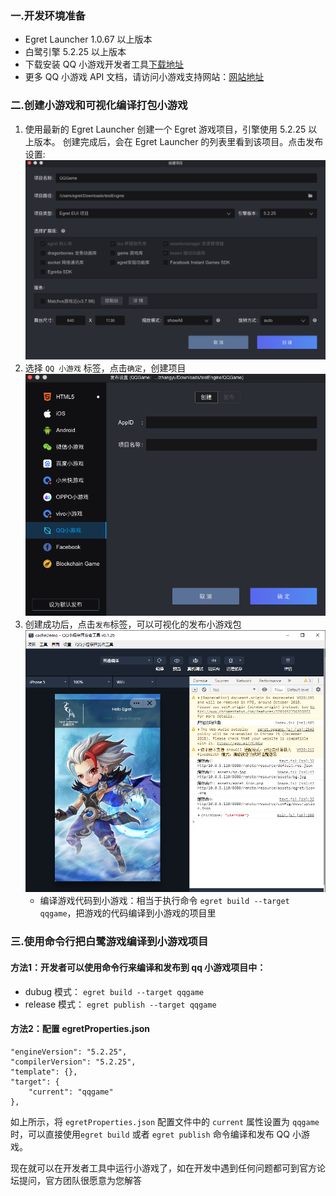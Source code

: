 ### 一.开发环境准备

* Egret Launcher 1.0.67 以上版本
* 白鹭引擎 5.2.25 以上版本
* 下载安装 QQ 小游戏开发者工具[下载地址](https://q.qq.com/wiki/#_4-%E7%BC%96%E7%A0%81%E5%BC%80%E5%8F%91%E5%B0%8F%E7%A8%8B%E5%BA%8F)
* 更多 QQ 小游戏 API 文档，请访问小游戏支持网站：[网站地址](https://q.qq.com/wiki/develop/game/API/)

### 二.创建小游戏和可视化编译打包小游戏

1. 使用最新的 Egret Launcher 创建一个 Egret 游戏项目，引擎使用 5.2.25 以上版本。
创建完成后，会在 Egret Launcher 的列表里看到该项目。点击发布设置:
![](p1.png)
2. 选择 `QQ 小游戏` 标签，点击`确定`，创建项目
![](p2.png)
3. 创建成功后，点击`发布`标签，可以可视化的发布小游戏包
![](p3.png)
	* 编译游戏代码到小游戏：相当于执行命令 `egret build --target qqgame`，把游戏的代码编译到小游戏的项目里



### 三.使用命令行把白鹭游戏编译到小游戏项目
#### 方法1：开发者可以使用命令行来编译和发布到 qq 小游戏项目中：
	
  * dubug 模式： ```egret build --target qqgame```
  * release 模式： ```egret publish --target qqgame```

#### 方法2：配置 egretProperties.json

```
"engineVersion": "5.2.25",
"compilerVersion": "5.2.25",
"template": {},
"target": {
	"current": "qqgame"
},
```

如上所示，将 `egretProperties.json` 配置文件中的 `current` 属性设置为 `qqgame` 时，可以直接使用```egret build``` 或者 ```egret publish``` 命令编译和发布 QQ 小游戏。

现在就可以在开发者工具中运行小游戏了，如在开发中遇到任何问题都可到官方论坛提问，官方团队很愿意为您解答
